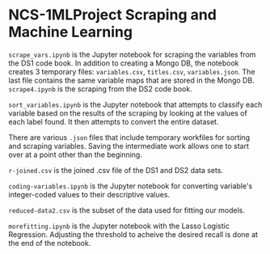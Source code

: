 # NCS-1MLProject Scraping and Machine Learning

`scrape_vars.ipynb` is the Jupyter notebook for scraping the variables from the DS1 code book.  In addition to creating a Mongo DB, 
the notebook creates 3 temporary files: `variables.csv`, `titles.csv`, `variables.json`.  The last file contains the same variable
maps that are stored in the Mongo DB.  `scrape4.ipynb` is the scraping from the DS2 code book.

`sort_variables.ipynb` is the Jupyter notebook that attempts to classify each variable based on the results of the scraping by looking
at the values of each label found.  It then attempts to convert the entire dataset.

There are various `.json` files that include temporary workfiles for sorting and scraping variables.  Saving the intermediate work allows
one to start over at a point other than the beginning.

`r-joined.csv` is the joined .csv file of the DS1 and DS2 data sets.

`coding-variables.ipynb` is the Jupyter notebook for converting variable's integer-coded values to their
descriptive values.

`reduced-data2.csv` is the subset of the data used for fitting our models.

`morefitting.ipynb` is the Jupyter notebook with the Lasso Logistic Regression.  Adjusting the threshold to 
acheive the desired recall is done at the end of the notebook.

